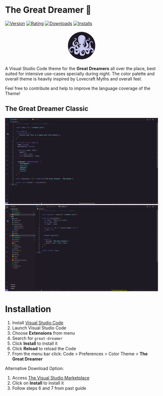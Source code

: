 # The Great Dreamer :octopus:

[![Version](https://vsmarketplacebadge.apphb.com/version-short/arthurdiegoo.great-dreamer.svg)](https://marketplace.visualstudio.com/items?itemName=arthurdiegoo.great-dreamer)
[![Rating](https://vsmarketplacebadge.apphb.com/rating-star/arthurdiegoo.great-dreamer.svg)](https://marketplace.visualstudio.com/items?itemName=arthurdiegoo.great-dreamer)
[![Downloads](https://vsmarketplacebadge.apphb.com/downloads-short/arthurdiegoo.great-dreamer.svg)](https://marketplace.visualstudio.com/items?itemName=arthurdiegoo.great-dreamer)
[![Installs](https://vsmarketplacebadge.apphb.com/installs-short/arthurdiegoo.great-dreamer.svg)](https://marketplace.visualstudio.com/items?itemName=arthurdiegoo.great-dreamer)

<p align="center"><img src="assets/images/dreamer-logo.png" width="100" heigth="100"></p>

A Visual Studio Code theme for the **Great Dreamers** all over the place, best suited for intensive use-cases specially during night. The color palette and overall theme is heavily inspired by Lovecraft Myths and overall feel.

Feel free to contribute and help to improve the language coverage of the Theme!

## The Great Dreamer Classic

![TypeScript Example](assets/images/typescript-example.png)
![Great Dreamer with Sidebar](assets/images/javascript-example.png)

# Installation

1.  Install [Visual Studio Code](https://code.visualstudio.com/)
2.  Launch Visual Studio Code
3.  Choose **Extensions** from menu
4.  Search for `great-dreamer`
5.  Click **Install** to install it
6.  Click **Reload** to reload the Code
7.  From the menu bar click: Code > Preferences > Color Theme > **The Great Dreamer**

Alternative Download Option:

1. Access [The Visual Studio Marketplace](https://marketplace.visualstudio.com/items?itemName=arthurdiegoo.great-dreamer)
2. Click on **Install** to install it
3. Follow steps 6 and 7 from past guide
